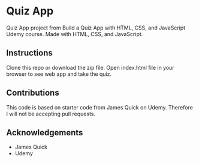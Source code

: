 # Quiz App
Quiz App project from Build a Quiz App with HTML, CSS, and JavaScript Udemy course. Made with HTML, CSS, and JavaScript.

## Instructions 
Clone this repo or download the zip file. Open index.html file in your browser to see web app and take the quiz.

## Contributions
This code is based on starter code from James Quick on Udemy. Therefore I will not be accepting pull requests.

## Acknowledgements
* James Quick
* Udemy